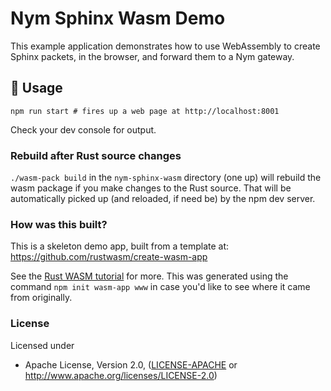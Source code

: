 # Nym Sphinx Wasm Demo

This example application demonstrates how to use WebAssembly to create Sphinx packets, in the browser, and forward them to a Nym gateway.

## 🚴 Usage

```
npm run start # fires up a web page at http://localhost:8001
```

Check your dev console for output.

### Rebuild after Rust source changes

`./wasm-pack build` in the `nym-sphinx-wasm` directory (one up) will rebuild the wasm package if you make changes to the Rust source. That will be automatically picked up (and reloaded, if need be) by the npm dev server.

### How was this built? 

This is a skeleton demo app, built from a template at: https://github.com/rustwasm/create-wasm-app

See the [Rust WASM tutorial](https://rustwasm.github.io/docs/book/game-of-life/hello-world.html) for more. This was generated using the command `npm init wasm-app www` in case you'd like to see where it came from originally.

### License

Licensed under

* Apache License, Version 2.0, ([LICENSE-APACHE](LICENSE-APACHE) or http://www.apache.org/licenses/LICENSE-2.0)

